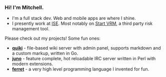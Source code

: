 ### Hi! I'm Mitchell.
* I'm a full stack dev. Web and mobile apps are where I shine.
* I presently work at [ISE](https://ise.io). Most notably on [Start VRM](https://startvrm.com), a third party risk management tool.

Please check out my projects! Some fun ones:
* [__quiki__](https://github.com/cooper/quiki) - file-based wiki server with admin panel, supports markdown and a custom markup, written in Go.
* [__juno__](https://github.com/cooper/juno) - feature complete, hot reloadable IRC server written in Perl with modern extensions.
* [__ferret__](https://github.com/cooper/ferret) - a very high level programming language I invented for fun.
